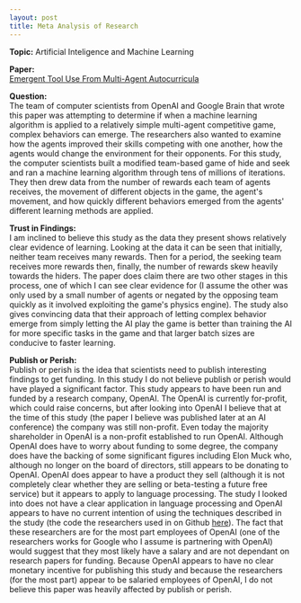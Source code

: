 ```yaml
---
layout: post
title: Meta Analysis of Research
---
```

**Topic:** Artificial Inteligence and Machine Learning  

**Paper:**  
[Emergent Tool Use From Multi-Agent Autocurricula](https://arxiv.org/pdf/1909.07528.pdf)

**Question:**  
The team of computer scientists from OpenAI and Google Brain that wrote this paper was attempting to determine if when a machine learning algorithm is applied to a relatively simple multi-agent competitive game, complex behaviors can emerge. The researchers also wanted to examine how the agents improved their skills competing with one another, how the agents would change the environment for their opponents. For this study, the computer scientists built a modified team-based game of hide and seek and ran a machine learning algorithm through tens of millions of iterations. They then drew data from the number of rewards each team of agents receives, the movement of different objects in the game, the agent's movement, and how quickly different behaviors emerged from the agents' different learning methods are applied.  

**Trust in Findings:**  
I am inclined to believe this study as the data they present shows relatively clear evidence of learning. Looking at the data it can be seen that initially, neither team receives many rewards. Then for a period, the seeking team receives more rewards then, finally, the number of rewards skew heavily towards the hiders. The paper does claim there are two other stages in this process, one of which I can see clear evidence for (I assume the other was only used by a small number of agents or negated by the opposing team quickly as it involved exploiting the game's physics engine). The study also gives convincing data that their approach of letting complex behavior emerge from simply letting the AI play the game is better than training the AI for more specific tasks in the game and that larger batch sizes are conducive to faster learning.  

**Publish or Perish:**  
Publish or perish is the idea that scientists need to publish interesting findings to get funding. In this study I do not believe publish or perish would have played a significant factor. This study appears to have been run and funded by a research company, OpenAI. The OpenAI is currently for-profit, which could raise concerns, but after looking into OpenAI I believe that at the time of this study (the paper I believe was published later at an AI conference) the company was still non-profit. Even today the majority shareholder in OpenAI is a non-profit established to run OpenAI. Although OpenAI does have to worry about funding to some degree, the company does have the backing of some significant figures including Elon Muck who, although no longer on the board of directors, still appears to be donating to OpenAI. OpenAI does appear to have a product they sell (although it is not completely clear whether they are selling or beta-testing a future free service) but it appears to apply to language processing. The study I looked into does not have a clear application in language processing and OpenAI appears to have no current intention of using the techniques described in the study (the code the researchers used in on Github [here](https://github.com/openai/multi-agent-emergence-environments)). The fact that these researchers are for the most part employees of OpenAI (one of the researchers works for Google who I assume is partnering with OpenAI) would suggest that they most likely have a salary and are not dependant on research papers for funding. Because OpenAI appears to have no clear monetary incentive for publishing this study and because the researchers (for the most part) appear to be salaried employees of OpenAI, I do not believe this paper was heavily affected by publish or perish.

